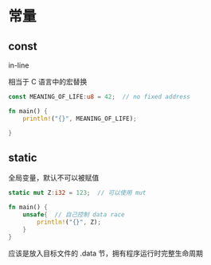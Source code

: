 # 常量

## const

in-line

相当于 C 语言中的宏替换

```rust
const MEANING_OF_LIFE:u8 = 42;  // no fixed address

fn main() {
    println!("{}", MEANING_OF_LIFE);

}
```

## static

全局变量，默认不可以被赋值

```rust
static mut Z:i32 = 123;  // 可以使用 mut

fn main() {
    unsafe{  // 自己控制 data race
        println!("{}", Z);
    }
}
```

应该是放入目标文件的 .data 节，拥有程序运行时完整生命周期
